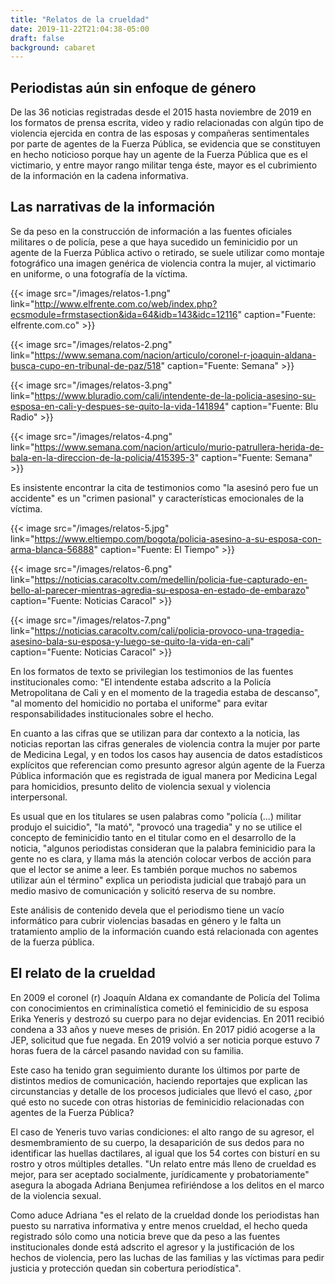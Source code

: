 ```yaml
---
title: "Relatos de la crueldad"
date: 2019-11-22T21:04:38-05:00
draft: false
background: cabaret
---
```


## Periodistas aún sin enfoque de género

De las 36 noticias registradas desde el 2015 hasta noviembre de 2019 en los formatos de prensa escrita, video y radio relacionadas con algún tipo de violencia ejercida en contra de las esposas y compañeras sentimentales por parte de agentes de la Fuerza Pública, se evidencia que se constituyen en hecho noticioso porque hay un agente de la Fuerza Pública que es el victimario, y entre mayor rango militar tenga éste, mayor es el cubrimiento de la información en la cadena informativa.

## Las narrativas de la información

Se da peso en la construcción de información a las fuentes oficiales militares o de policía, pese a que haya sucedido un feminicidio por un agente de la Fuerza Pública activo o retirado, se suele utilizar como montaje fotográfico una imagen genérica de violencia contra la mujer, al victimario en uniforme, o una fotografía de la víctima.

{{< image src="/images/relatos-1.png" link="http://www.elfrente.com.co/web/index.php?ecsmodule=frmstasection&ida=64&idb=143&idc=12116" caption="Fuente: elfrente.com.co" >}}

{{< image src="/images/relatos-2.png" link="https://www.semana.com/nacion/articulo/coronel-r-joaquin-aldana-busca-cupo-en-tribunal-de-paz/518" caption="Fuente: Semana" >}}

{{< image src="/images/relatos-3.png" link="https://www.bluradio.com/cali/intendente-de-la-policia-asesino-su-esposa-en-cali-y-despues-se-quito-la-vida-141894" caption="Fuente: Blu Radio" >}}

{{< image src="/images/relatos-4.png" link="https://www.semana.com/nacion/articulo/murio-patrullera-herida-de-bala-en-la-direccion-de-la-policia/415395-3" caption="Fuente: Semana" >}}

Es insistente encontrar la cita de testimonios como "la asesinó pero fue un accidente" es un "crimen pasional" y características emocionales de la víctima.

{{< image src="/images/relatos-5.jpg" link="https://www.eltiempo.com/bogota/policia-asesino-a-su-esposa-con-arma-blanca-56888" caption="Fuente: El Tiempo" >}}

{{< image src="/images/relatos-6.png" link="https://noticias.caracoltv.com/medellin/policia-fue-capturado-en-bello-al-parecer-mientras-agredia-su-esposa-en-estado-de-embarazo" caption="Fuente: Noticias Caracol" >}}

{{< image src="/images/relatos-7.png" link="https://noticias.caracoltv.com/cali/policia-provoco-una-tragedia-asesino-bala-su-esposa-y-luego-se-quito-la-vida-en-cali" caption="Fuente: Noticias Caracol" >}}

En los formatos de texto se privilegian los testimonios de las fuentes institucionales como: "El intendente estaba adscrito a la Policía Metropolitana de Cali y en el momento de la tragedia estaba de descanso", "al momento del homicidio no portaba el uniforme" para evitar responsabilidades institucionales sobre el hecho.

En cuanto a las cifras que se utilizan para dar contexto a la noticia, las noticias reportan las cifras generales de violencia contra la mujer por parte de Medicina Legal, y en todos los casos hay ausencia de datos estadísticos explícitos que referencian como presunto agresor algún agente de la Fuerza Pública información que es registrada de igual manera por Medicina Legal para homicidios, presunto delito de violencia sexual y violencia interpersonal.

Es usual que en los titulares se usen palabras como "policía (…) militar produjo el suicidio",  "la mató", "provocó una tragedia" y no se utilice el concepto de feminicidio tanto en el titular como en el desarrollo de la noticia, "algunos periodistas consideran que la palabra feminicidio para la gente no es clara, y llama más la atención colocar verbos de acción para que el lector se anime a leer. Es también porque muchos no sabemos utilizar aún el término" explica un periodista judicial que trabajó para un medio masivo de comunicación y solicitó reserva de su nombre.

Este análisis de contenido devela que el periodismo tiene un vacío informático para cubrir violencias basadas en género y le falta un tratamiento amplio de la información cuando está relacionada con agentes de la fuerza pública.

## El relato de la crueldad

En 2009 el coronel (r) Joaquín Aldana ex comandante de Policía del Tolima con conocimientos en criminalística cometió el feminicidio de su esposa Erika Yeneris y destrozó su cuerpo para no dejar evidencias. En 2011 recibió condena a 33 años y nueve meses de prisión. En 2017 pidió acogerse a la JEP, solicitud que fue negada. En 2019 volvió a ser noticia porque estuvo 7 horas fuera de la cárcel pasando navidad con su familia.

Este caso ha tenido gran seguimiento durante los últimos por parte de distintos medios de comunicación, haciendo reportajes que explican las circunstancias y detalle de los procesos judiciales que llevó el caso, ¿por qué esto no sucede con otras historias de feminicidio relacionadas con agentes de la Fuerza Pública?

El caso de Yeneris tuvo varias condiciones: el alto rango de su agresor, el desmembramiento de su cuerpo, la desaparición de sus dedos para no identificar las huellas dactilares, al igual que los 54 cortes con bisturí en su rostro y otros múltiples detalles. "Un relato entre más lleno de crueldad es mejor, para ser aceptado socialmente, jurídicamente y probatoriamente" asegura la abogada Adriana Benjumea refiriéndose a los delitos en el marco de la violencia sexual.

Como aduce Adriana "es el relato de la crueldad donde los periodistas han puesto su narrativa informativa y entre menos crueldad, el hecho queda registrado sólo como una noticia breve que da peso a las fuentes institucionales donde está adscrito el agresor y la justificación de los hechos de violencia, pero las luchas de las familias y las víctimas para pedir justicia y protección quedan sin cobertura periodística".


